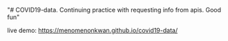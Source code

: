 "# COVID19-data. Continuing practice with requesting info from apis. Good fun" 

live demo: https://menomenonkwan.github.io/covid19-data/
